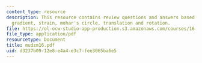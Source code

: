 ```yaml
---
content_type: resource
description: This resource contains review questions and answers based on strain elogation,
  gradient, strain, mohar's circle, translation and rotation.
file: https://ol-ocw-studio-app-production.s3.amazonaws.com/courses/16-01-unified-engineering-i-ii-iii-iv-fall-2005-spring-2006/d3237b0912e8e4a4e3c7fee3065ba6e5_mudzm16.pdf
file_type: application/pdf
resourcetype: Document
title: mudzm16.pdf
uid: d3237b09-12e8-e4a4-e3c7-fee3065ba6e5
---
```

